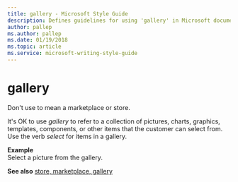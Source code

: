 ```yaml
---
title: gallery - Microsoft Style Guide
description: Defines guidelines for using 'gallery' in Microsoft documents, and provides an example.
author: pallep
ms.author: pallep
ms.date: 01/19/2018
ms.topic: article
ms.service: microsoft-writing-style-guide
---
```


# gallery

Don't use to mean a marketplace or store. 

It's OK to use *gallery* to
refer to a collection of pictures, charts, graphics, templates,
components, or other items that the customer can select from.
Use the verb *select* for items in a gallery. 

**Example**  
Select a picture from the gallery. 

**See also** [store, marketplace, gallery](~/a-z-word-list-term-collections/s/store-marketplace-gallery.md)
